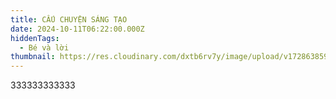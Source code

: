 ```yaml
---
title: CẤU CHUYỆN SÁNG TẠO
date: 2024-10-11T06:22:00.000Z
hiddenTags:
  - Bé và lời
thumbnail: https://res.cloudinary.com/dxtb6rv7y/image/upload/v1728638598/cau_chuyen_tao_dung_etrlg4.jpg
---
```

333333333333
